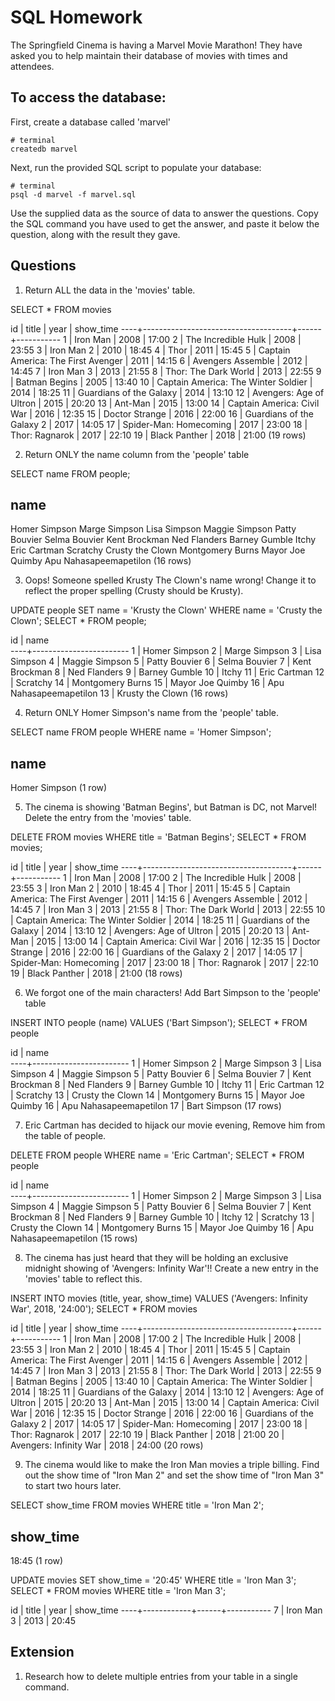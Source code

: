 # SQL Homework

The Springfield Cinema is having a Marvel Movie Marathon! They have asked you to help maintain their database of movies with times and attendees.

## To access the database:

First, create a database called 'marvel'

```
# terminal
createdb marvel
```

Next, run the provided SQL script to populate your database:

```
# terminal
psql -d marvel -f marvel.sql
```

Use the supplied data as the source of data to answer the questions. Copy the SQL command you have used to get the answer, and paste it below the question, along with the result they gave.

## Questions

1.  Return ALL the data in the 'movies' table.

SELECT * FROM movies

id |                title                | year | show_time
----+-------------------------------------+------+-----------
 1 | Iron Man                            | 2008 | 17:00
 2 | The Incredible Hulk                 | 2008 | 23:55
 3 | Iron Man 2                          | 2010 | 18:45
 4 | Thor                                | 2011 | 15:45
 5 | Captain America: The First Avenger  | 2011 | 14:15
 6 | Avengers Assemble                   | 2012 | 14:45
 7 | Iron Man 3                          | 2013 | 21:55
 8 | Thor: The Dark World                | 2013 | 22:55
 9 | Batman Begins                       | 2005 | 13:40
10 | Captain America: The Winter Soldier | 2014 | 18:25
11 | Guardians of the Galaxy             | 2014 | 13:10
12 | Avengers: Age of Ultron             | 2015 | 20:20
13 | Ant-Man                             | 2015 | 13:00
14 | Captain America: Civil War          | 2016 | 12:35
15 | Doctor Strange                      | 2016 | 22:00
16 | Guardians of the Galaxy 2           | 2017 | 14:05
17 | Spider-Man: Homecoming              | 2017 | 23:00
18 | Thor: Ragnarok                      | 2017 | 22:10
19 | Black Panther                       | 2018 | 21:00
(19 rows)

2.  Return ONLY the name column from the 'people' table

SELECT name FROM people;

name          
------------------------
Homer Simpson
Marge Simpson
Lisa Simpson
Maggie Simpson
Patty Bouvier
Selma Bouvier
Kent Brockman
Ned Flanders
Barney Gumble
Itchy
Eric Cartman
Scratchy
Crusty the Clown
Montgomery Burns
Mayor Joe Quimby
Apu Nahasapeemapetilon
(16 rows)

3.  Oops! Someone spelled Krusty The Clown's name wrong! Change it to reflect the proper spelling (Crusty should be Krusty).

UPDATE people SET name = 'Krusty the Clown' WHERE name = 'Crusty the Clown';
SELECT * FROM people;

id |          name          
----+------------------------
 1 | Homer Simpson
 2 | Marge Simpson
 3 | Lisa Simpson
 4 | Maggie Simpson
 5 | Patty Bouvier
 6 | Selma Bouvier
 7 | Kent Brockman
 8 | Ned Flanders
 9 | Barney Gumble
10 | Itchy
11 | Eric Cartman
12 | Scratchy
14 | Montgomery Burns
15 | Mayor Joe Quimby
16 | Apu Nahasapeemapetilon
13 | Krusty the Clown
(16 rows)

4.  Return ONLY Homer Simpson's name from the 'people' table.

SELECT name FROM people WHERE name = 'Homer Simpson';

name      
---------------
Homer Simpson
(1 row)

5.  The cinema is showing 'Batman Begins', but Batman is DC, not Marvel! Delete the entry from the 'movies' table.

DELETE FROM movies WHERE title = 'Batman Begins';
SELECT * FROM movies;

id |                title                | year | show_time
----+-------------------------------------+------+-----------
 1 | Iron Man                            | 2008 | 17:00
 2 | The Incredible Hulk                 | 2008 | 23:55
 3 | Iron Man 2                          | 2010 | 18:45
 4 | Thor                                | 2011 | 15:45
 5 | Captain America: The First Avenger  | 2011 | 14:15
 6 | Avengers Assemble                   | 2012 | 14:45
 7 | Iron Man 3                          | 2013 | 21:55
 8 | Thor: The Dark World                | 2013 | 22:55
10 | Captain America: The Winter Soldier | 2014 | 18:25
11 | Guardians of the Galaxy             | 2014 | 13:10
12 | Avengers: Age of Ultron             | 2015 | 20:20
13 | Ant-Man                             | 2015 | 13:00
14 | Captain America: Civil War          | 2016 | 12:35
15 | Doctor Strange                      | 2016 | 22:00
16 | Guardians of the Galaxy 2           | 2017 | 14:05
17 | Spider-Man: Homecoming              | 2017 | 23:00
18 | Thor: Ragnarok                      | 2017 | 22:10
19 | Black Panther                       | 2018 | 21:00
(18 rows)

6.  We forgot one of the main characters! Add Bart Simpson to the 'people' table

INSERT INTO people (name) VALUES ('Bart Simpson');
SELECT * FROM people

id |          name          
----+------------------------
 1 | Homer Simpson
 2 | Marge Simpson
 3 | Lisa Simpson
 4 | Maggie Simpson
 5 | Patty Bouvier
 6 | Selma Bouvier
 7 | Kent Brockman
 8 | Ned Flanders
 9 | Barney Gumble
10 | Itchy
11 | Eric Cartman
12 | Scratchy
13 | Crusty the Clown
14 | Montgomery Burns
15 | Mayor Joe Quimby
16 | Apu Nahasapeemapetilon
17 | Bart Simpson
(17 rows)

7.  Eric Cartman has decided to hijack our movie evening, Remove him from the table of people.

DELETE FROM people WHERE name = 'Eric Cartman';
SELECT * FROM people

id |          name          
----+------------------------
 1 | Homer Simpson
 2 | Marge Simpson
 3 | Lisa Simpson
 4 | Maggie Simpson
 5 | Patty Bouvier
 6 | Selma Bouvier
 7 | Kent Brockman
 8 | Ned Flanders
 9 | Barney Gumble
10 | Itchy
12 | Scratchy
13 | Crusty the Clown
14 | Montgomery Burns
15 | Mayor Joe Quimby
16 | Apu Nahasapeemapetilon
(15 rows)

8.  The cinema has just heard that they will be holding an exclusive midnight showing of 'Avengers: Infinity War'!! Create a new entry in the 'movies' table to reflect this.

INSERT INTO movies (title, year, show_time) VALUES ('Avengers: Infinity War', 2018, '24:00');
SELECT * FROM movies

id |                title                | year | show_time
----+-------------------------------------+------+-----------
 1 | Iron Man                            | 2008 | 17:00
 2 | The Incredible Hulk                 | 2008 | 23:55
 3 | Iron Man 2                          | 2010 | 18:45
 4 | Thor                                | 2011 | 15:45
 5 | Captain America: The First Avenger  | 2011 | 14:15
 6 | Avengers Assemble                   | 2012 | 14:45
 7 | Iron Man 3                          | 2013 | 21:55
 8 | Thor: The Dark World                | 2013 | 22:55
 9 | Batman Begins                       | 2005 | 13:40
10 | Captain America: The Winter Soldier | 2014 | 18:25
11 | Guardians of the Galaxy             | 2014 | 13:10
12 | Avengers: Age of Ultron             | 2015 | 20:20
13 | Ant-Man                             | 2015 | 13:00
14 | Captain America: Civil War          | 2016 | 12:35
15 | Doctor Strange                      | 2016 | 22:00
16 | Guardians of the Galaxy 2           | 2017 | 14:05
17 | Spider-Man: Homecoming              | 2017 | 23:00
18 | Thor: Ragnarok                      | 2017 | 22:10
19 | Black Panther                       | 2018 | 21:00
20 | Avengers: Infinity War              | 2018 | 24:00
(20 rows)


9.  The cinema would like to make the Iron Man movies a triple billing. Find out the show time of "Iron Man 2" and set the show time of "Iron Man 3" to start two hours later.

SELECT show_time FROM movies WHERE title = 'Iron Man 2';

show_time
-----------
18:45
(1 row)

UPDATE movies SET show_time = '20:45' WHERE title = 'Iron Man 3';
SELECT * FROM movies WHERE title = 'Iron Man 3';

id |   title    | year | show_time
----+------------+------+-----------
 7 | Iron Man 3 | 2013 | 20:45


## Extension

1.  Research how to delete multiple entries from your table in a single command.
